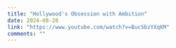 ```yaml
---
title: "Hollywood's Obsession with Ambition"
date: 2024-08-28
link: "https://www.youtube.com/watch?v=BucSbzYXqKM"
comments: ""
---
```


